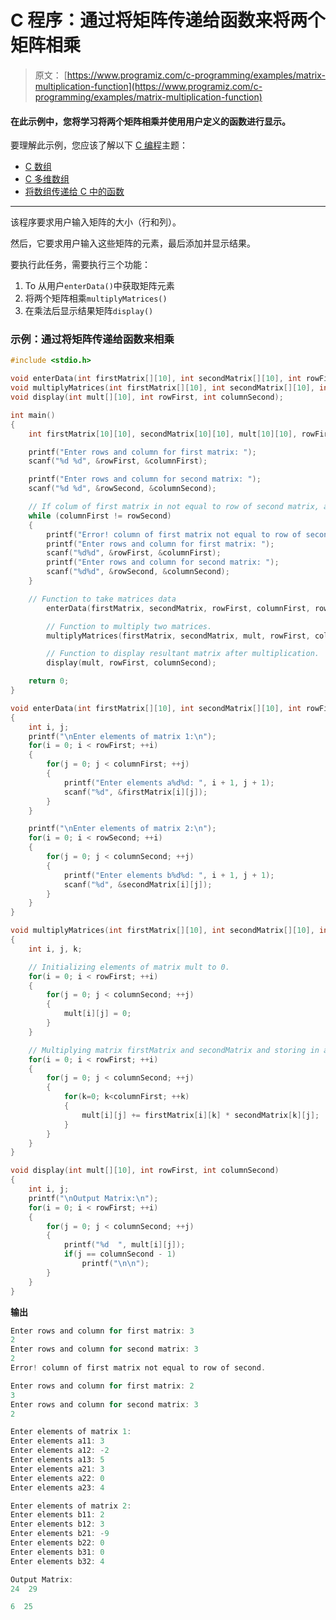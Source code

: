 # C 程序：通过将矩阵传递给函数来将两个矩阵相乘

> 原文： [https://www.programiz.com/c-programming/examples/matrix-multiplication-function](https://www.programiz.com/c-programming/examples/matrix-multiplication-function)

#### 在此示例中，您将学习将两个矩阵相乘并使用用户定义的函数进行显示。

要理解此示例，您应该了解以下 [C 编程](/c-programming "C tutorial")主题：

*   [C 数组](/c-programming/c-arrays)
*   [C 多维数组](/c-programming/c-multi-dimensional-arrays)
*   [将数组传递给 C 中的函数](/c-programming/c-arrays-functions)

* * *

该程序要求用户输入矩阵的大小（行和列）。

然后，它要求用户输入这些矩阵的元素，最后添加并显示结果。

要执行此任务，需要执行三个功能：

1.  To 从用户`enterData()`中获取矩阵元素
2.  将两个矩阵相乘`multiplyMatrices()`
3.  在乘法后显示结果矩阵`display()`

### 示例：通过将矩阵传递给函数来相乘

```c
#include <stdio.h>

void enterData(int firstMatrix[][10], int secondMatrix[][10], int rowFirst, int columnFirst, int rowSecond, int columnSecond);
void multiplyMatrices(int firstMatrix[][10], int secondMatrix[][10], int multResult[][10], int rowFirst, int columnFirst, int rowSecond, int columnSecond);
void display(int mult[][10], int rowFirst, int columnSecond);

int main()
{
	int firstMatrix[10][10], secondMatrix[10][10], mult[10][10], rowFirst, columnFirst, rowSecond, columnSecond, i, j, k;

	printf("Enter rows and column for first matrix: ");
	scanf("%d %d", &rowFirst, &columnFirst);

	printf("Enter rows and column for second matrix: ");
	scanf("%d %d", &rowSecond, &columnSecond);

	// If colum of first matrix in not equal to row of second matrix, asking user to enter the size of matrix again.
	while (columnFirst != rowSecond)
	{
		printf("Error! column of first matrix not equal to row of second.\n");
		printf("Enter rows and column for first matrix: ");
		scanf("%d%d", &rowFirst, &columnFirst);
		printf("Enter rows and column for second matrix: ");
		scanf("%d%d", &rowSecond, &columnSecond);
	}

	// Function to take matrices data
        enterData(firstMatrix, secondMatrix, rowFirst, columnFirst, rowSecond, columnSecond);

        // Function to multiply two matrices.
        multiplyMatrices(firstMatrix, secondMatrix, mult, rowFirst, columnFirst, rowSecond, columnSecond);

        // Function to display resultant matrix after multiplication.
        display(mult, rowFirst, columnSecond);

	return 0;
}

void enterData(int firstMatrix[][10], int secondMatrix[][10], int rowFirst, int columnFirst, int rowSecond, int columnSecond)
{
	int i, j;
	printf("\nEnter elements of matrix 1:\n");
	for(i = 0; i < rowFirst; ++i)
	{
		for(j = 0; j < columnFirst; ++j)
		{
			printf("Enter elements a%d%d: ", i + 1, j + 1);
			scanf("%d", &firstMatrix[i][j]);
		}
	}

	printf("\nEnter elements of matrix 2:\n");
	for(i = 0; i < rowSecond; ++i)
	{
		for(j = 0; j < columnSecond; ++j)
		{
			printf("Enter elements b%d%d: ", i + 1, j + 1);
			scanf("%d", &secondMatrix[i][j]);
		}
	}
}

void multiplyMatrices(int firstMatrix[][10], int secondMatrix[][10], int mult[][10], int rowFirst, int columnFirst, int rowSecond, int columnSecond)
{
	int i, j, k;

	// Initializing elements of matrix mult to 0.
	for(i = 0; i < rowFirst; ++i)
	{
		for(j = 0; j < columnSecond; ++j)
		{
			mult[i][j] = 0;
		}
	}

	// Multiplying matrix firstMatrix and secondMatrix and storing in array mult.
	for(i = 0; i < rowFirst; ++i)
	{
		for(j = 0; j < columnSecond; ++j)
		{
			for(k=0; k<columnFirst; ++k)
			{
				mult[i][j] += firstMatrix[i][k] * secondMatrix[k][j];
			}
		}
	}
}

void display(int mult[][10], int rowFirst, int columnSecond)
{
	int i, j;
	printf("\nOutput Matrix:\n");
	for(i = 0; i < rowFirst; ++i)
	{
		for(j = 0; j < columnSecond; ++j)
		{
			printf("%d  ", mult[i][j]);
			if(j == columnSecond - 1)
				printf("\n\n");
		}
	}
} 
```

**输出**

```c
Enter rows and column for first matrix: 3
2
Enter rows and column for second matrix: 3
2
Error! column of first matrix not equal to row of second.

Enter rows and column for first matrix: 2
3
Enter rows and column for second matrix: 3
2

Enter elements of matrix 1:
Enter elements a11: 3
Enter elements a12: -2
Enter elements a13: 5
Enter elements a21: 3
Enter elements a22: 0
Enter elements a23: 4

Enter elements of matrix 2:
Enter elements b11: 2
Enter elements b12: 3
Enter elements b21: -9
Enter elements b22: 0
Enter elements b31: 0
Enter elements b32: 4

Output Matrix:
24  29

6  25
```